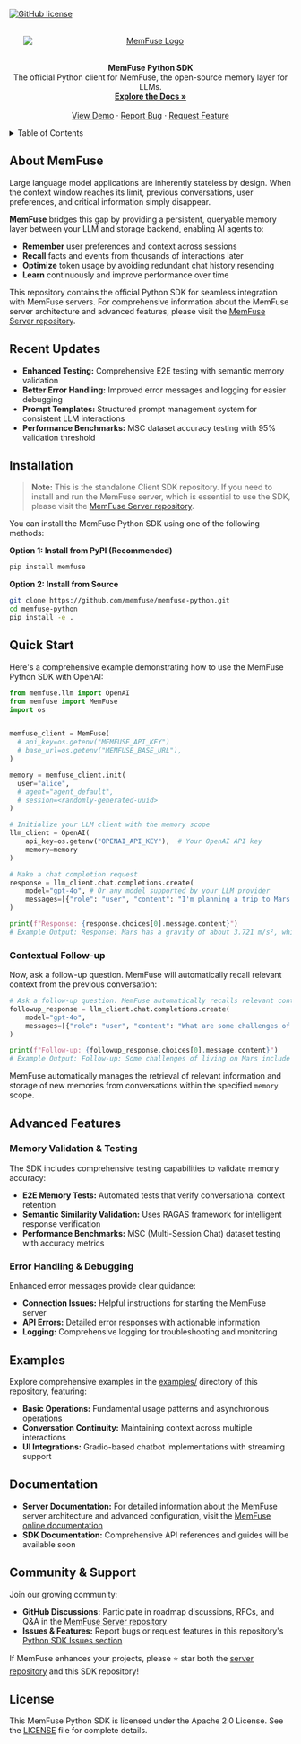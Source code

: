 <a id="readme-top"></a>

[![GitHub license](https://img.shields.io/badge/license-Apache%202.0-blue.svg)](https://github.com/Percena/MemFuse/blob/readme/LICENSE)

<!-- PROJECT LOGO -->
<br />
<div align="center">
  <a href="https://memfuse.vercel.app/">
    <img src="https://raw.githubusercontent.com/memfuse/memfuse-python/refs/heads/main/assets/logo.png" alt="MemFuse Logo"
         style="max-width: 90%; height: auto; display: block; margin: 0 auto; padding-left: 16px; padding-right: 16px;">
  </a>
  <br />

  <p align="center">
    <strong>MemFuse Python SDK</strong>
    <br />
    The official Python client for MemFuse, the open-source memory layer for LLMs.
    <br />
    <a href="https://memfuse.vercel.app/"><strong>Explore the Docs »</strong></a>
    <br />
    <br />
    <a href="https://memfuse.vercel.app/">View Demo</a>
    &middot;
    <a href="https://github.com/memfuse/memfuse-python/issues">Report Bug</a>
    &middot;
    <a href="https://github.com/memfuse/memfuse-python/issues">Request Feature</a>
  </p>
</div>

<!-- TABLE OF CONTENTS -->
<details>
  <summary>Table of Contents</summary>
  <ol>
    <li><a href="#about-memfuse">About MemFuse</a></li>
    <li><a href="#installation">Installation</a></li>
    <li><a href="#quick-start">Quick Start</a></li>
    <li><a href="#examples">Examples</a></li>
    <li><a href="#documentation">Documentation</a></li>
    <li><a href="#community--support">Community & Support</a></li>
    <li><a href="#license">License</a></li>
  </ol>
</details>

## About MemFuse

Large language model applications are inherently stateless by design.
When the context window reaches its limit, previous conversations, user preferences, and critical information simply disappear.

**MemFuse** bridges this gap by providing a persistent, queryable memory layer between your LLM and storage backend, enabling AI agents to:

- **Remember** user preferences and context across sessions
- **Recall** facts and events from thousands of interactions later
- **Optimize** token usage by avoiding redundant chat history resending
- **Learn** continuously and improve performance over time

This repository contains the official Python SDK for seamless integration with MemFuse servers. For comprehensive information about the MemFuse server architecture and advanced features, please visit the [MemFuse Server repository](https://github.com/memfuse/memfuse).

## Recent Updates

- **Enhanced Testing:** Comprehensive E2E testing with semantic memory validation
- **Better Error Handling:** Improved error messages and logging for easier debugging  
- **Prompt Templates:** Structured prompt management system for consistent LLM interactions
- **Performance Benchmarks:** MSC dataset accuracy testing with 95% validation threshold

## Installation

> **Note:** This is the standalone Client SDK repository. If you need to install and run the MemFuse server, which is essential to use the SDK, please visit the [MemFuse Server repository](https://github.com/memfuse/memfuse).

You can install the MemFuse Python SDK using one of the following methods:

**Option 1: Install from PyPI (Recommended)**

```bash
pip install memfuse
```

**Option 2: Install from Source**

```bash
git clone https://github.com/memfuse/memfuse-python.git
cd memfuse-python
pip install -e .
```

## Quick Start

Here's a comprehensive example demonstrating how to use the MemFuse Python SDK with OpenAI:

```python
from memfuse.llm import OpenAI
from memfuse import MemFuse
import os


memfuse_client = MemFuse(
  # api_key=os.getenv("MEMFUSE_API_KEY")
  # base_url=os.getenv("MEMFUSE_BASE_URL"),
)

memory = memfuse_client.init(
  user="alice",
  # agent="agent_default",
  # session=<randomly-generated-uuid>
)

# Initialize your LLM client with the memory scope
llm_client = OpenAI(
    api_key=os.getenv("OPENAI_API_KEY"),  # Your OpenAI API key
    memory=memory
)

# Make a chat completion request
response = llm_client.chat.completions.create(
    model="gpt-4o", # Or any model supported by your LLM provider
    messages=[{"role": "user", "content": "I'm planning a trip to Mars. What is the gravity there?"}]
)

print(f"Response: {response.choices[0].message.content}")
# Example Output: Response: Mars has a gravity of about 3.721 m/s², which is about 38% of Earth's gravity.
```

### Contextual Follow-up

Now, ask a follow-up question. MemFuse will automatically recall relevant context from the previous conversation:

```python
# Ask a follow-up question. MemFuse automatically recalls relevant context.
followup_response = llm_client.chat.completions.create(
    model="gpt-4o",
    messages=[{"role": "user", "content": "What are some challenges of living on that planet?"}]
)

print(f"Follow-up: {followup_response.choices[0].message.content}")
# Example Output: Follow-up: Some challenges of living on Mars include its thin atmosphere, extreme temperatures, high radiation levels, and the lack of liquid water on the surface.
```

MemFuse automatically manages the retrieval of relevant information and storage of new memories from conversations within the specified `memory` scope.

## Advanced Features

### Memory Validation & Testing
The SDK includes comprehensive testing capabilities to validate memory accuracy:

- **E2E Memory Tests:** Automated tests that verify conversational context retention
- **Semantic Similarity Validation:** Uses RAGAS framework for intelligent response verification
- **Performance Benchmarks:** MSC (Multi-Session Chat) dataset testing with accuracy metrics

### Error Handling & Debugging
Enhanced error messages provide clear guidance:

- **Connection Issues:** Helpful instructions for starting the MemFuse server
- **API Errors:** Detailed error responses with actionable information
- **Logging:** Comprehensive logging for troubleshooting and monitoring

## Examples

Explore comprehensive examples in the [examples/](examples/) directory of this repository, featuring:

- **Basic Operations:** Fundamental usage patterns and asynchronous operations
- **Conversation Continuity:** Maintaining context across multiple interactions
- **UI Integrations:** Gradio-based chatbot implementations with streaming support

## Documentation

- **Server Documentation:** For detailed information about the MemFuse server architecture and advanced configuration, visit the [MemFuse online documentation](https://memfuse.vercel.app/)
- **SDK Documentation:** Comprehensive API references and guides will be available soon

## Community & Support

Join our growing community:

- **GitHub Discussions:** Participate in roadmap discussions, RFCs, and Q&A in the [MemFuse Server repository](https://github.com/memfuse/memfuse)
- **Issues & Features:** Report bugs or request features in this repository's [Python SDK Issues section](https://github.com/memfuse/memfuse-python/issues)

If MemFuse enhances your projects, please ⭐ star both the [server repository](https://github.com/memfuse/memfuse) and this SDK repository!

## License

This MemFuse Python SDK is licensed under the Apache 2.0 License. See the [LICENSE](LICENSE) file for complete details.
